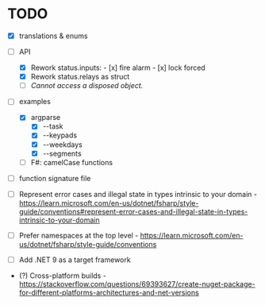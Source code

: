 # TODO

- [x] translations & enums

- [ ] API
    - [x] Rework status.inputs:
          - [x] fire alarm
          - [x] lock forced
    - [x] Rework status.relays as struct
    - [ ] _Cannot access a disposed object._

- [ ] examples
    - [x] argparse
        - [x] --task
        - [x] --keypads
        - [x] --weekdays
        - [x] --segments
    - [ ] F#: camelCase functions

- [ ] function signature file
- [ ] Represent error cases and illegal state in types intrinsic to your domain
      - https://learn.microsoft.com/en-us/dotnet/fsharp/style-guide/conventions#represent-error-cases-and-illegal-state-in-types-intrinsic-to-your-domain
- [ ] Prefer namespaces at the top level
      - https://learn.microsoft.com/en-us/dotnet/fsharp/style-guide/conventions
- [ ] Add .NET 9 as a target framework
- (?) Cross-platform builds
      - https://stackoverflow.com/questions/69393627/create-nuget-package-for-different-platforms-architectures-and-net-versions

